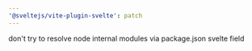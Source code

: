 ```yaml
---
'@sveltejs/vite-plugin-svelte': patch
---
```


don't try to resolve node internal modules via package.json svelte field
